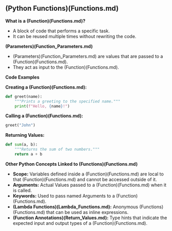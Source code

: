 ## (Python Functions)(Functions.md)

**What is a (Function)(Functions.md)?**

* A block of code that performs a specific task.
* It can be reused multiple times without rewriting the code.

**(Parameters)(Function_Parameters.md)**

* (Parameters)(Function_Parameters.md) are values that are passed to a (Function)(Functions.md).
* They act as input to the (Function)(Functions.md).

**Code Examples**

**Creating a (Function)(Functions.md):**

```python
def greet(name):
    """Prints a greeting to the specified name."""
    print(f"Hello, {name}!")
```

**Calling a (Function)(Functions.md):**

```python
greet("John")
```

**Returning Values:**

```python
def sum(a, b):
    """Returns the sum of two numbers."""
    return a + b
```

**Other Python Concepts Linked to (Functions)(Functions.md)**

* **Scope:** Variables defined inside a (Function)(Functions.md) are local to that (Function)(Functions.md) and cannot be accessed outside of it.
* **Arguments:** Actual Values passed to a (Function)(Functions.md) when it is called.
* **Keywords:** Used to pass named Arguments to a (Function)(Functions.md).
* **(Lambda Functions)(Lambda_Functions.md):** Anonymous (Functions)(Functions.md) that can be used as inline expressions.
* **(Function Annotations)(Return_Values.md):** Type hints that indicate the expected input and output types of a (Function)(Functions.md).